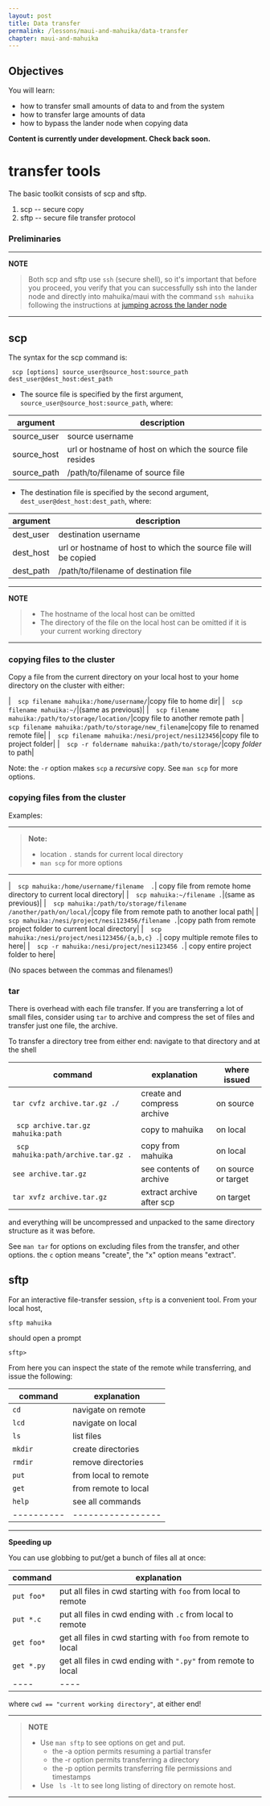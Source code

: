 ```yaml
---
layout: post
title: Data transfer
permalink: /lessons/maui-and-mahuika/data-transfer
chapter: maui-and-mahuika
---
```


## Objectives

You will learn:

* how to transfer small amounts of data to and from the system
* how to transfer large amounts of data
* how to bypass the lander node when copying data


**Content is currently under development. Check back soon.**
# transfer tools #
The basic toolkit consists of scp and sftp.
1.  scp  --  secure copy
2.  sftp -- secure file transfer protocol

### Preliminaries ###

--- 
**NOTE**
> Both scp and sftp use `ssh` (secure shell), so it's important that before you proceed, you verify that you can successfully ssh into the lander node and directly into mahuika/maui with the command `ssh mahuika` following the instructions at [jumping across the lander node](connecting#ssh_jump_node)

--- 


## scp ##
The syntax for the scp command is:

```console
 scp [options] source_user@source_host:source_path dest_user@dest_host:dest_path
```

* The source file is specified by the first argument, ```source_user@source_host:source_path```, where:

|argument| description|
|----------|-----------|
  |source_user| source username |
  |source_host| url or hostname of host on which the source file resides |
  | source_path| /path/to/filename of source file |

* The destination file is specified by the second argument, ```dest_user@dest_host:dest_path```, where:

|argument| description|
|----------|-----------|
  |dest_user|destination username |
  |dest_host | url or hostname of host to which the source file will be copied |
  |dest_path| /path/to/filename of destination file|

--- 

**NOTE**
>    * The hostname of the local host can be omitted
>    * The directory of the file on the local host can be omitted if it is your current working directory

--- 

### copying files to the cluster ###

Copy a file from the current directory on your local host to your home directory on the cluster with either:

|```  scp filename mahuika:/home/username/```|copy file to home dir|
|```  scp filename mahuika:~/```|(same as previous)| 
|```  scp filename mahuika:/path/to/storage/location/```|copy file to another remote path
|```  scp filename mahuika:/path/to/storage/new_filename```|copy file to renamed remote file|
|```  scp filename mahuika:/nesi/project/nesi123456```|copy file to project folder|
|```  scp -r foldername mahuika:/path/to/storage/```|copy _folder_ to path|

Note: the `-r` option makes `scp` a _recursive_ copy.  See ```man scp``` for more options.

### copying files from the cluster ###

Examples:

--- 
> **Note:**
> *  location `.` stands for current local directory
> * `man scp` for more options

--- 


|```  scp mahuika:/home/username/filename  .```| copy file from remote home directory to current local directory|
|```  scp mahuika:~/filename .```|(same as previous)|
|```  scp mahuika:/path/to/storage/filename  /another/path/on/local/```|copy file from remote path to another local path|
|```  scp mahuika:/nesi/project/nesi123456/filename .```|copy path from remote project folder to current local directory|
|```  scp mahuika:/nesi/project/nesi123456/{a,b,c} .```| copy multiple remote files to here|
|```  scp -r mahuika:/nesi/project/nesi123456 .```| copy entire project folder to here|

(No spaces between the commas and filenames!)

### tar ###

There is overhead with each file transfer. If you are transferring a lot of small files, consider using `tar` to archive and compress the set of files and transfer just one file, the archive.

To transfer a directory tree from either end: navigate to that directory and at the shell

| command | explanation | where issued |
| --- | --- | --- |
| ```tar cvfz archive.tar.gz ./ ``` | create and compress archive | on source |
| ``` scp archive.tar.gz mahuika:path``` | copy to mahuika | on local |
| ``` scp mahuika:path/archive.tar.gz .``` | copy from mahuika | on local |
| ```see archive.tar.gz``` | see contents of archive | on source or target |
| ```tar xvfz archive.tar.gz``` | extract archive after scp | on target |


and everything will be uncompressed and unpacked to the same directory structure as it was before.

See ```man tar``` for options on excluding files from the transfer, and other options.
the ```c``` option means "create", the  "x" option means "extract".

## sftp ##
For an interactive file-transfer session, ```sftp``` is a convenient tool.
From your local host,

```console
sftp mahuika
```

should open a prompt
```
sftp>
```

From here you can inspect the state of the remote while transferring, and issue the following:

 | command  |  explanation |
 | -------- | ------------- |
 | ```cd``` |  navigate on remote |
 | ```lcd``` |  navigate on local |
 | ```ls``` |  list files  |
 | ```mkdir``` |  create directories  |
 | ```rmdir``` |  remove directories |
 | ```put``` |  from local to remote |
 | ```get``` |  from remote to local |
 | ```help``` |  see all commands |
 |----------|-----------------|

--- 

**Speeding up**

You can use globbing to put/get a bunch of files all at once:

| command | explanation |
|----|----- |
| ```put foo*``` |  put all files in cwd starting with ```foo``` from local to remote |
| ```put *.c``` |  put all files in cwd ending with ```.c``` from local to remote |
| ```get foo*``` | get all files in cwd starting with ```foo```  from remote to local |
| ```get *.py``` | get all files in cwd ending with ```".py"```  from remote to local |
|----|----|

where
```cwd == "current working directory"```, at either end!


--- 
> **NOTE**
> * Use ```man sftp``` to see options on get and put.
>   - the -a option permits resuming a partial transfer
>   - the -r option permits transferring a directory
>   - the -p option permits transferring file permissions and timestamps
> * Use ``` ls -lt``` to see long listing of directory on remote host.

--- 

